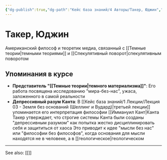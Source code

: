 ```yaml
---
{"dg-publish":true,"dg-path":"Кейс база знаний/4 Авторы/Такер, Юджин","permalink":"/kejs-baza-znanij/4-avtory/taker-yudzhin/"}
---
```


# Такер, Юджин

Американский философ и теоретик медиа, связанный с [[Темные теории\|темными теориями]] и [[Спекулятивный поворот|спекулятивным поворотом

## Упоминания в курсе
- **Представитель "[[Темные теории\|темного материализма]]"**: Его работа посвящена исследованию "мира-без-нас", ужаса, заложенного в самой реальности
- **Депрессивный разум Канта**: В [[Кейс база знаний/1 Лекции/Лекция 03 - Земля без оснований (Шеллинг и Вудард)\|третьей лекции]] упоминается его интерпретация философии [[Иммануил Кант|Канта Такер утверждает, что строгие системы Канта были созданы "депрессивным разумом" как попытка жестко дисциплинировать себя и защититься от хаоса Это приводит к идее "мысли без нас" или "философии без философов", когда основания для мысли находятся не в человеке, а в [[геологическое|геологическом






---
See also:
[[]]
